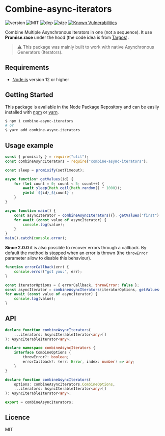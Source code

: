 # Combine-async-iterators
![version](https://img.shields.io/badge/dynamic/json.svg?url=https://raw.githubusercontent.com/fraxken/combine-async-iterators/master/package.json&query=$.version&label=Version)
![MIT](https://img.shields.io/github/license/mashape/apistatus.svg)
![dep](https://img.shields.io/david/fraxken/combine-async-iterators)
![size](https://img.shields.io/bundlephobia/min/combine-async-iterators)
[![Known Vulnerabilities](https://snyk.io//test/github/fraxken/combine-async-iterators/badge.svg?targetFile=package.json)](https://snyk.io//test/github/fraxken/combine-async-iterators?targetFile=package.json)

Combine Multiple Asynchronous Iterators in one (not a sequence). It use **Promise.race** under the hood (the code idea is from [Targos](http://github.com/targos)).

> ⚠️ This package was mainly built to work with native Asynchronous Generators (Iterators).

## Requirements
- [Node.js](https://nodejs.org/en/) version 12 or higher

## Getting Started

This package is available in the Node Package Repository and can be easily installed with [npm](https://docs.npmjs.com/getting-started/what-is-npm) or [yarn](https://yarnpkg.com).

```bash
$ npm i combine-async-iterators
# or
$ yarn add combine-async-iterators
```

## Usage example
```js
const { promisify } = require("util");
const combineAsyncIterators = require("combine-async-iterators");

const sleep = promisify(setTimeout);

async function* getValues(id) {
    for (let count = 0; count < 5; count++) {
        await sleep(Math.ceil(Math.random() * 1000));
        yield `${id}_${count}`;
    }
}

async function main() {
    const asyncIterator = combineAsyncIterators({}, getValues("first"), getValues("second"));
    for await (const value of asyncIterator) {
        console.log(value);
    }
}
main().catch(console.error);
```

**Since 2.0.0** it is also possible to recover errors through a callback. By default the method is stopped when an error is thrown (the `throwError` parameter allow to disable this behaviour).

```js
function errorCallback(err) {
    console.error("got you:", err);
}

const iteratorOptions = { errorCallback, throwError: false };
const asyncIterator = combineAsyncIterators(iteratorOptions, getValues("first"), getValues("second"));
for await (const value of asyncIterator) {
    console.log(value);
}
```

## API

```ts
declare function combineAsyncIterators(
    ...iterators: AsyncIterableIterator<any>[]
): AsyncIterableIterator<any>;

declare namespace combineAsyncIterators {
    interface CombineOptions {
        throwError?: boolean;
        errorCallback?: (err: Error, index: number) => any;
    }
}

declare function combineAsyncIterators(
    options: combineAsyncIterators.CombineOptions,
    ...iterators: AsyncIterableIterator<any>[]
): AsyncIterableIterator<any>;

export = combineAsyncIterators;
```

## Licence
MIT

